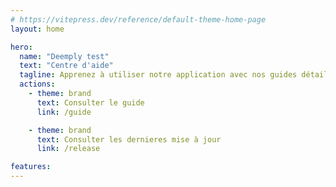 ```yaml
---
# https://vitepress.dev/reference/default-theme-home-page
layout: home

hero:
  name: "Deemply test"
  text: "Centre d'aide"
  tagline: Apprenez à utiliser notre application avec nos guides détaillés
  actions:
    - theme: brand
      text: Consulter le guide
      link: /guide

    - theme: brand
      text: Consulter les dernieres mise à jour
      link: /release

features:
---
```


